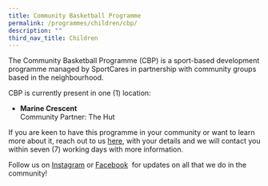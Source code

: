 ```yaml
---
title: Community Basketball Programme
permalink: /programmes/children/cbp/
description: ""
third_nav_title: Children
---
```



The Community Basketball Programme (CBP) is a sport-based development programme managed by SportCares in partnership with community groups based in the neighbourhood. 
 
CBP is currently present in one (1) location:

* **Marine Crescent** <br> Community Partner: The Hut


If you are keen to have this programme in your community or want to learn more about it, reach out to us&nbsp;[here](mailto:sportcares@sport.gov.sg), with your details and we will contact you within seven (7) working days with more information.

Follow us on&nbsp;[Instagram](https://safe.menlosecurity.com/https://www.instagram.com/sportcares/)&nbsp;or&nbsp;[Facebook](https://safe.menlosecurity.com/https://www.facebook.com/SportCaresSG)&nbsp; for updates on all that we do in the community!